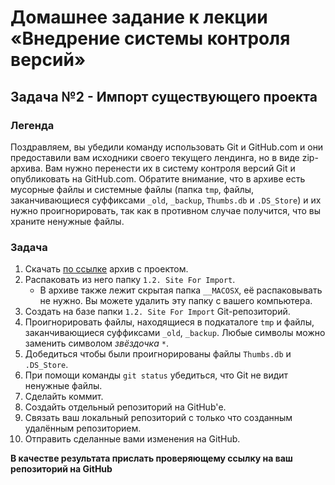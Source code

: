 # Домашнее задание к лекции «Внедрение системы контроля версий»
## Задача №2 - Импорт существующего проекта
### Легенда
Поздравляем, вы убедили команду использовать Git и GitHub.com и они предоставили вам исходники своего текущего лендинга, но в виде zip-архива. Вам нужно перенести их в систему контроля версий Git и опубликовать на GitHub.com. Обратите внимание, что в архиве есть мусорные файлы и системные файлы (папка `tmp`, файлы, заканчивающиеся суффиксами `_old`, `_backup`, `Thumbs.db` и `.DS_Store`) и их нужно проигнорировать, так как в противном случае получится, что вы храните ненужные файлы.

### Задача
1. Скачать [по ссылке](https://github.com/netology-code/git-homeworks/raw/master/introduction/src/neuro-startup.zip) архив с проектом.
1. Распаковать из него папку `1.2. Site For Import`.
    * В архиве также лежит скрытая папка `__MACOSX`, её распаковывать не нужно. Вы можете удалить эту папку с вашего компьютера.
1. Создать на базе папки `1.2. Site For Import` Git-репозиторий.
1. Проигнорировать файлы, находящиеся в подкаталоге `tmp` и файлы, заканчивающиеся суффиксами `_old`, `_backup`. Любые символы можно заменить символом _звёздочка_ `*`.
1. Добедиться чтобы были проигнорированы файлы `Thumbs.db` и `.DS_Store`. 
1. При помощи команды `git status` убедиться, что Git не видит ненужные файлы.
1. Сделайть коммит.
1. Создайть отдельный репозиторий на GitHub'е.
1. Связать ваш локальный репозиторий с только что созданным удалённым репозиторием. 
1. Отправить сделанные вами изменения на GitHub.

**В качестве результата прислать проверяющему ссылку на ваш репозиторий на GitHub**
